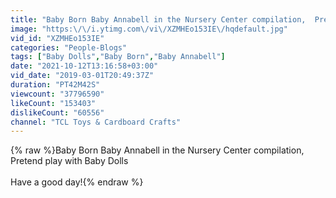 ```yaml
---
title: "Baby Born Baby Annabell in the Nursery Center compilation,  Pretend play with Baby Dolls"
image: "https:\/\/i.ytimg.com\/vi\/XZMHEo153IE\/hqdefault.jpg"
vid_id: "XZMHEo153IE"
categories: "People-Blogs"
tags: ["Baby Dolls","Baby Born","Baby Annabell"]
date: "2021-10-12T13:16:58+03:00"
vid_date: "2019-03-01T20:49:37Z"
duration: "PT42M42S"
viewcount: "37796590"
likeCount: "153403"
dislikeCount: "60556"
channel: "TCL Toys & Cardboard Crafts"
---
```

{% raw %}Baby Born Baby Annabell in the Nursery Center compilation,  Pretend play with Baby Dolls<br /><br />Have a good day!{% endraw %}
